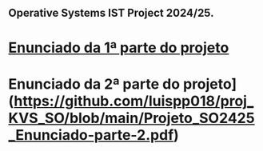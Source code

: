 ## Operative Systems IST Project 2024/25.

# [Enunciado da 1ª parte do projeto](https://github.com/luispp018/proj_KVS_SO/blob/main/Projeto_SO2425_Parte_1.pdf)

# Enunciado da 2ª parte do projeto](https://github.com/luispp018/proj_KVS_SO/blob/main/Projeto_SO2425_Enunciado-parte-2.pdf)
